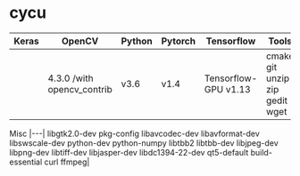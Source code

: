 # cycu
|  Keras | OpenCV   | Python  |Pytorch|Tensorflow|Tools|
|---|---|---|---|---|---|
||4.3.0 /with opencv_contrib| v3.6  |v1.4| Tensorflow-GPU v1.13 |cmake git unzip zip gedit wget|

Misc
|---|
libgtk2.0-dev 
pkg-config 
libavcodec-dev 
libavformat-dev 
libswscale-dev 
python-dev 
python-numpy 
libtbb2 
libtbb-dev 
libjpeg-dev 
libpng-dev 
libtiff-dev 
libjasper-dev 
libdc1394-22-dev 
qt5-default
build-essential
curl
ffmpeg|
